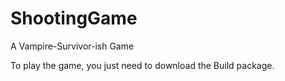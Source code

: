 # ShootingGame
A Vampire-Survivor-ish Game

To play the game, you just need to download the Build package.
